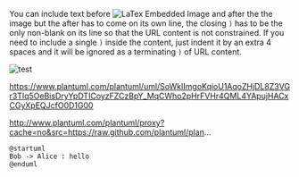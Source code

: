 You can include text before <img alt="LaTex Embedded Image" src="http://latex.codecogs.com/png.image?{\color{white}y=\sqrt{1-x^2}}"/>
and after the the image but the after has to come on its own line, the closing `)`
has to be the only non-blank on its line so that the URL content is not constrained.
If you need to include a single `)` inside the content, just indent it by an extra 4
spaces and it will be ignored as a terminating `)` of URL content.

![test](http://www.plantuml.com/plantuml/png/SoWkIImgoKqioU1AqoZHjDL8Z3VGr3TIq5OeBisDryYpDTICoyzFZCzBpY_MqCWho2pHrFVHr4QML4YApujHACxCGyXpEQJcfO0D1G00)

https://www.plantuml.com/plantuml/uml/SoWkIImgoKqioU1AqoZHjDL8Z3VGr3TIq5OeBisDryYpDTICoyzFZCzBpY_MqCWho2pHrFVHr4QML4YApujHACxCGyXpEQJcfO0D1G00


http://www.plantuml.com/plantuml/proxy?cache=no&src=https://raw.github.com/plantuml/plan...

```plantuml
@startuml
Bob -> Alice : hello
@enduml
```